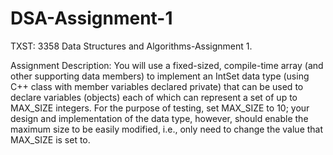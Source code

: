 # DSA-Assignment-1
TXST: 3358 Data Structures and Algorithms-Assignment 1.

Assignment Description:
You will use a fixed-sized, compile-time array (and other supporting data members) to implement an IntSet data type (using C++ class with member variables declared private) that can be used to declare variables (objects) each of which can represent a set of up to MAX_SIZE integers. For the purpose of testing, set MAX_SIZE to 10; your design and implementation of the data type, however, should enable the maximum size to be easily modified, i.e., only need to change the value that MAX_SIZE is set to.

